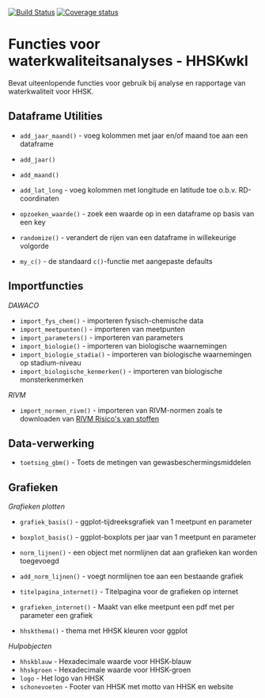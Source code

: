 [![Build Status](https://travis-ci.org/RedTent/HHSKwkl.svg?branch=master)](https://travis-ci.org/RedTent/HHSKwkl)
[![Coverage status](https://codecov.io/gh/RedTent/HHSKwkl/branch/master/graph/badge.svg)](https://codecov.io/github/RedTent/HHSKwkl?branch=master)

# Functies voor waterkwaliteitsanalyses - HHSKwkl

Bevat uiteenlopende functies voor gebruik bij analyse en rapportage van waterkwaliteit voor HHSK.

## Dataframe Utilities

* `add_jaar_maand()` - voeg kolommen met jaar en/of maand toe aan een dataframe
* `add_jaar()`
* `add_maand()`

* `add_lat_long` - voeg kolommen met longitude en latitude toe o.b.v. RD-coordinaten

* `opzoeken_waarde()` - zoek een waarde op in een dataframe op basis van een key

* `randomize()` - verandert de rijen van een dataframe in willekeurige volgorde

* `my_c()` - de standaard `c()`-functie met aangepaste defaults

## Importfuncties

*DAWACO*

* `import_fys_chem()` - importeren fysisch-chemische data 
* `import_meetpunten()` - importeren van meetpunten 
* `import_parameters()` - importeren van parameters 
* `import_biologie()` - importeren van biologische waarnemingen 
* `import_biologie_stadia()` - importeren van biologische waarnemingen op stadium-niveau 
* `import_biologische_kenmerken()` - importeren van biologische monsterkenmerken

*RIVM*

* `import_normen_rivm()` - importeren van RIVM-normen zoals te downloaden van [RIVM Risico's van stoffen](https://rvszoeksysteem.rivm.nl/)

## Data-verwerking

* `toetsing_gbm()` - Toets de metingen van gewasbeschermingsmiddelen

## Grafieken

*Grafieken plotten*

* `grafiek_basis()` - ggplot-tijdreeksgrafiek van 1 meetpunt en parameter
* `boxplot_basis()` - ggplot-boxplots per jaar van 1 meetpunt en parameter
* `norm_lijnen()` - een object met normlijnen dat aan grafieken kan worden toegevoegd
* `add_norm_lijnen()` - voegt normlijnen toe aan een bestaande grafiek
* `titelpagina_internet()` - Titelpagina voor de grafieken op internet
* `grafieken_internet()` - Maakt van elke meetpunt een pdf met per parameter een grafiek

* `hhskthema()` - thema met HHSK kleuren voor ggplot

*Hulpobjecten*

* `hhskblauw` - Hexadecimale waarde voor HHSK-blauw
* `hhskgroen` - Hexadecimale waarde voor HHSK-groen
* `logo` - Het logo van HHSK 
* `schonevoeten` - Footer van HHSK met motto van HHSK en website

